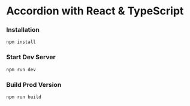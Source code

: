 # Accordion with React & TypeScript


### Installation

```
npm install
```

### Start Dev Server

```
npm run dev
```

### Build Prod Version

```
npm run build
